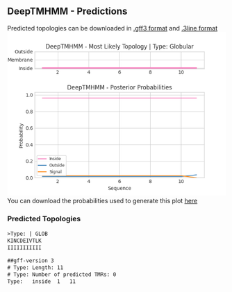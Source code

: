 ## DeepTMHMM - Predictions
Predicted topologies can be downloaded in [.gff3 format](TMRs.gff3) and [.3line format](predicted_topologies.3line)
![picture](plot.png)
You can download the probabilities used to generate this plot [here](Type:_probs.csv)
### Predicted Topologies
```
>Type: | GLOB
KINCDEIVTLK
IIIIIIIIIII

```


```
##gff-version 3
# Type: Length: 11
# Type: Number of predicted TMRs: 0
Type:	inside	1	11				

```

